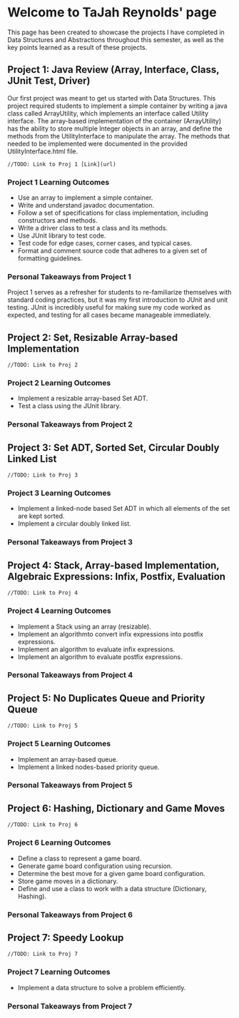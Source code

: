 # Welcome to TaJah Reynolds' page

This page has been created to showcase the projects I have completed in Data Structures and Abstractions throughout this semester, as well as the key points learned as a result of these projects.

## Project 1: Java Review (Array, Interface, Class, JUnit Test, Driver)

Our first project was meant to get us started with Data Structures. This project required students to implement a simple container by writing a java class called ArrayUtility, which implements an interface called Utility interface. The array-based implementation of the container (ArrayUtility) has the ability to store multiple Integer objects in an array, and define the methods from the UtilityInterface to manipulate the array. The methods that needed to be implemented were documented in the provided UtilityInterface.html file.

```//TODO: Link to Proj 1 [Link](url)```

### Project 1 Learning Outcomes

- Use an array to implement a simple container.
- Write and understand javadoc documentation.
- Follow a set of specifications for class implementation, including constructors and methods.
- Write a driver class to test a class and its methods.
- Use JUnit library to test code.
- Test code for edge cases, corner cases, and typical cases.
- Format and comment source code that adheres to a given set of formatting guidelines.

### Personal Takeaways from Project 1

Project 1 serves as a refresher for students to re-familiarize themselves with standard coding practices, but it was my first introduction to JUnit and unit testing. JUnit is incredibly useful for making sure my code worked as expected, and testing for all cases became manageable immediately.

## Project 2: Set, Resizable Array-based Implementation

```//TODO: Link to Proj 2```

### Project 2 Learning Outcomes

- Implement a resizable array-based Set ADT.
- Test a class using the JUnit library.

### Personal Takeaways from Project 2

## Project 3: Set ADT, Sorted Set, Circular Doubly Linked List

```//TODO: Link to Proj 3```

### Project 3 Learning Outcomes

- Implement a linked-node based Set ADT in which all elements of the set are kept sorted.
- Implement a circular doubly linked list.

### Personal Takeaways from Project 3

## Project 4: Stack, Array-based Implementation, Algebraic Expressions: Infix, Postfix, Evaluation

```//TODO: Link to Proj 4```

### Project 4 Learning Outcomes

- Implement a Stack using an array (resizable).
- Implement an algorithmto convert infix expressions into postfix expressions.
- Implement an algorithm to evaluate infix expressions.
- Implement an algorithm to evaluate postfix expressions.

### Personal Takeaways from Project 4

## Project 5: No Duplicates Queue and Priority Queue

```//TODO: Link to Proj 5```

### Project 5 Learning Outcomes

- Implement an array-based queue.
- Implement a linked nodes-based priority queue.

### Personal Takeaways from Project 5

## Project 6: Hashing, Dictionary and Game Moves

```//TODO: Link to Proj 6```

### Project 6 Learning Outcomes

- Define a class to represent a game board.
- Generate game board configuration using recursion.
- Determine the best move for a given game board configuration.
- Store game moves in a dictionary.
- Define and use a class to work with a data structure (Dictionary, Hashing).

### Personal Takeaways from Project 6

## Project 7: Speedy Lookup

```//TODO: Link to Proj 7```

### Project 7 Learning Outcomes

- Implement a data structure to solve a problem efficiently.

### Personal Takeaways from Project 7

